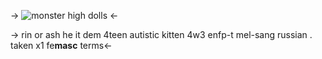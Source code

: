 -> ![monster high dolls](https://64.media.tumblr.com/cf41a372d922f11d6ba786243bbe5e57/20c3c1f9cab79e76-37/s1280x1920/1101f16d440e97ac915197b3b1c08bf676f13795.pnj) <-

-> rin or ash he it dem 4teen 
autistic kitten 4w3 enfp-t mel-sang 
russian . taken x1 fe**masc** terms<-